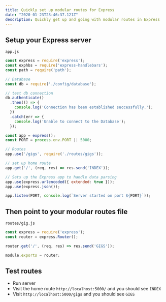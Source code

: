 ```yaml
---
title: Quickly set up modular routes for Express
date: "2020-01-23T23:46:37.121Z"
description: Quickly get up and going with modular routes in Express
---
```


## Setup your Express server
`app.js`

```javascript
const express = require('express');
const exphbs = require('express-handlebars');
const path = require('path');

// Database
const db = require('./config/database');

// test db connection
db.authenticate()
  .then(() => {
    console.log('Connection has been established successfully.');
  })
  .catch(err => {
    console.log('Unable to connect to the Database');
  });

const app = express();
const PORT = process.env.PORT || 5000;

// Routes
app.use('/gigs', require('./routes/gigs'));

// set up home route
app.get('/', (req, res) => res.send('INDEX'));

// Sets up the Express app to handle data parsing
app.use(express.urlencoded({ extended: true }));
app.use(express.json());

app.listen(PORT, console.log(`Server started on port ${PORT}`));
```

## Then point to your modular routes file
`routes/gig.js`

```javascript
const express = require('express');
const router = express.Router();

router.get('/', (req, res) => res.send('GIGS'));

module.exports = router;
```

## Test routes
* Run server
* Visit the home route `http://localhost:5000/` and you should see `INDEX`
* Visit `http://localhost:5000/gigs` and you should see `GIGS`
